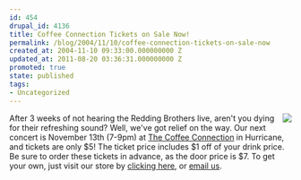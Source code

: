 ```yaml
---
id: 454
drupal_id: 4136
title: Coffee Connection Tickets on Sale Now!
permalink: /blog/2004/11/10/coffee-connection-tickets-on-sale-now
created_at: 2004-11-10 09:33:00.000000000 Z
updated_at: 2011-08-20 03:36:31.000000000 Z
promoted: true
state: published
tags:
- Uncategorized
---
```

<a href="/store/index.shtml"><img align="right" src="http://www.reddingbrothers.com/images/buy.gif"></a>After 3 weeks of not hearing the Redding Brothers live, aren't you dying for their refreshing sound? Well, we've got relief on the way. Our next concert is November 13th (7-9pm) at <a href="http://www.theglassamulet.com/">The Coffee Connection</a> in Hurricane, and tickets are only $5! The ticket price includes $1 off of your drink price. Be sure to order these tickets in advance, as the door price is $7. To get your own, just visit our store by <a href="/store/index.shtml">clicking here</a>, or <a href="mailto:theband@reddingbrothers.com">email us</a>.
